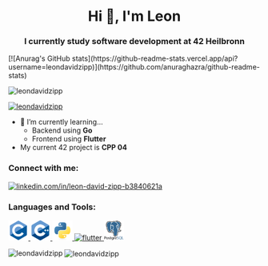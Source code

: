 <h1 align="center">Hi 👋, I'm Leon</h1>
<h3 align="center">I currently study software development at 42 Heilbronn</h3>
[![Anurag's GitHub stats](https://github-readme-stats.vercel.app/api?username=leondavidzipp)](https://github.com/anuraghazra/github-readme-stats)

<p align="left"> <img src="https://komarev.com/ghpvc/?username=leondavidzipp&label=Profile%20views&color=0e75b6&style=flat" alt="leondavidzipp" /> </p>

<p align="left"> <a href="https://github.com/ryo-ma/github-profile-trophy"><img src="https://github-profile-trophy.vercel.app/?username=leondavidzipp" alt="leondavidzipp" /></a> </p>

- 🌱 I’m currently learning...
   - Backend using **Go**
   - Frontend using **Flutter**
- My current 42 project is **CPP 04** 

<h3 align="left">Connect with me:</h3>
<p align="left">
<a href="https://linkedin.com/in/leon-david-zipp-b3840621a" target="blank"><img align="center" src="https://raw.githubusercontent.com/rahuldkjain/github-profile-readme-generator/master/src/images/icons/Social/linked-in-alt.svg" alt="linkedin.com/in/leon-david-zipp-b3840621a" height="30" width="40" /></a>
</p>

<h3 align="left">Languages and Tools:</h3>
<p align="left">
  <a href="https://www.cprogramming.com/" target="_blank" rel="noreferrer"> <img src="https://raw.githubusercontent.com/devicons/devicon/master/icons/c/c-original.svg" alt="c" width="40" height="40"/> </a> 
  <a href="https://www.w3schools.com/cpp/" target="_blank" rel="noreferrer"> <img src="https://raw.githubusercontent.com/devicons/devicon/master/icons/cplusplus/cplusplus-original.svg" alt="cplusplus" width="40" height="40"/> </a>
  <a href="https://www.python.org" target="_blank" rel="noreferrer"> <img src="https://raw.githubusercontent.com/devicons/devicon/master/icons/python/python-original.svg" alt="python" width="40" height="40"/> </a>
  <a href="https://flutter.dev" target="_blank" rel="noreferrer"> <img src="https://www.vectorlogo.zone/logos/flutterio/flutterio-icon.svg" alt="flutter" width="40" height="40"/> </a>
  <a href="https://www.postgresql.org" target="_blank" rel="noreferrer"> <img src="https://raw.githubusercontent.com/devicons/devicon/master/icons/postgresql/postgresql-original-wordmark.svg" alt="postgresql" width="40" height="40"/> </a>

<p><img align="left" src="https://github-readme-stats.vercel.app/api/top-langs?username=leondavidzipp&show_icons=true&locale=en&layout=compact" alt="leondavidzipp" /></p>

<p>&nbsp;<img align="center" src="https://github-readme-stats.vercel.app/api?username=leondavidzipp&show_icons=true&locale=en" alt="leondavidzipp" /></p>

